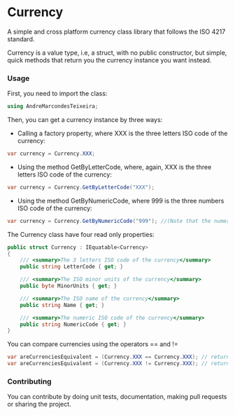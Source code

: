 # Currency
A simple and cross platform currency class library that follows the ISO 4217 standard.

Currency is a value type, i.e, a struct, with no public constructor, but simple, quick methods that return you the currency instance you want instead.

### Usage
First, you need to import the class:

``` c#
using AndreMarcondesTeixeira;
```

Then, you can get a currency instance by three ways:

* Calling a factory property, where XXX is the three letters ISO code of the currency:

``` c#
var currency = Currency.XXX;
```

* Using the method GetByLetterCode, where, again, XXX is the three letters ISO code of the currency:

``` c#
var currency = Currency.GetByLetterCode("XXX");
```

* Using the method GetByNumericCode, where 999 is the three numbers ISO code of the currency:

``` c#
var currency = Currency.GetByNumericCode("999"); //(Note that the numeric code is a string)
```

The Currency class have four read only properties:

``` c#
public struct Currency : IEquatable<Currency>
{
    /// <summary>The 3 letters ISO code of the currency</summary>
    public string LetterCode { get; }

    /// <summary>The ISO minor units of the currency</summary>
    public byte MinorUnits { get; }

    /// <summary>The ISO name of the currency</summary>
    public string Name { get; }

    /// <summary>The numeric ISO code of the currency</summary>
    public string NumericCode { get; }
}
```

You can compare currencies using the operators == and !=
``` c#
var areCurrenciesEquivalent = (Currency.XXX == Currency.XXX); // returns true;
var areCurrenciesEquivalent = (Currency.XXX != Currency.XXX); // returns false;
```

### Contributing
You can contribute by doing unit tests, documentation, making pull requests or sharing the project.